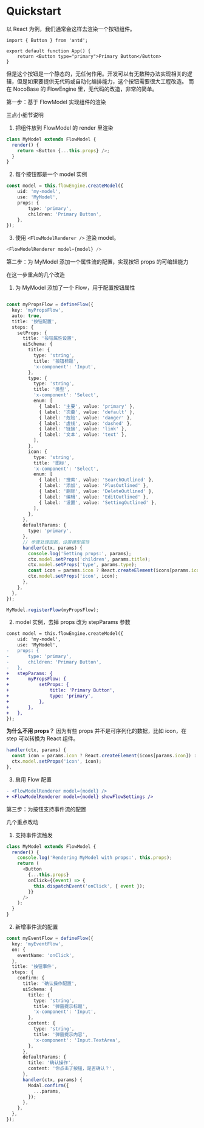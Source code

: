 # Quickstart

以 React 为例，我们通常会这样去渲染一个按钮组件。

```tsx
import { Button } from 'antd';

export default function App() {
    return <Button type="primary">Primary Button</Button>
}
```

但是这个按钮是一个静态的，无任何作用。开发可以有无数种办法实现相关的逻辑，但是如果要提供无代码或自动化编排能力，这个按钮需要很大工程改造。
而在 NocoBase 的 FlowEngine 里，无代码的改造，非常的简单。

第一步：基于 FlowModel 实现组件的渲染

<code src="./demos/quickstart-1-basic.tsx"></code>

三点小细节说明

1. 把组件放到 FlowModel 的 render 里渲染

```ts
class MyModel extends FlowModel {
  render() {
    return <Button {...this.props} />;
  }
}
```

2. 每个按钮都是一个 model 实例

```ts
const model = this.flowEngine.createModel({
    uid: 'my-model',
    use: 'MyModel',
    props: {
        type: 'primary',
        children: 'Primary Button',
    },
});
```

3. 使用 `<FlowModelRenderer />` 渲染 model。

```ts
<FlowModelRenderer model={model} />
```

第二步：为 MyModel 添加一个属性流的配置，实现按钮 props 的可编辑能力

<code src="./demos/quickstart-2-register-propsflow.tsx"></code>

在这一步重点的几个改造

1. 为 MyModel 添加了一个 Flow，用于配置按钮属性

```ts

const myPropsFlow = defineFlow({
  key: 'myPropsFlow',
  auto: true,
  title: '按钮配置',
  steps: {
    setProps: {
      title: '按钮属性设置',
      uiSchema: {
        title: {
          type: 'string',
          title: '按钮标题',
          'x-component': 'Input',
        },
        type: {
          type: 'string',
          title: '类型',
          'x-component': 'Select',
          enum: [
            { label: '主要', value: 'primary' },
            { label: '次要', value: 'default' },
            { label: '危险', value: 'danger' },
            { label: '虚线', value: 'dashed' },
            { label: '链接', value: 'link' },
            { label: '文本', value: 'text' },
          ],
        },
        icon: {
          type: 'string',
          title: '图标',
          'x-component': 'Select',
          enum: [
            { label: '搜索', value: 'SearchOutlined' },
            { label: '添加', value: 'PlusOutlined' },
            { label: '删除', value: 'DeleteOutlined' },
            { label: '编辑', value: 'EditOutlined' },
            { label: '设置', value: 'SettingOutlined' },
          ],
        },
      },
      defaultParams: {
        type: 'primary',
      },
      // 步骤处理函数，设置模型属性
      handler(ctx, params) {
        console.log('Setting props:', params);
        ctx.model.setProps('children', params.title);
        ctx.model.setProps('type', params.type);
        const icon = params.icon ? React.createElement(icons[params.icon]) : undefined;
        ctx.model.setProps('icon', icon);
      },
    },
  },
});

MyModel.registerFlow(myPropsFlow);
```

2. model 实例，去掉 props 改为 stepParams 参数

```diff
const model = this.flowEngine.createModel({
    uid: 'my-model',
    use: 'MyModel',
-   props: {
-       type: 'primary',
-       children: 'Primary Button',
-   },
+   stepParams: {
+       myPropsFlow: {
+           setProps: {
+               title: 'Primary Button',
+               type: 'primary',
+           },
+       },
+   },
});
```

**为什么不用 props？**
因为有些 props 并不是可序列化的数据，比如 icon，在 step 可以转换为 React 组件。

```ts
handler(ctx, params) {
  const icon = params.icon ? React.createElement(icons[params.icon]) : undefined;
  ctx.model.setProps('icon', icon);
},
```

3. 启用 Flow 配置

```diff
- <FlowModelRenderer model={model} />
+ <FlowModelRenderer model={model} showFlowSettings />
```

第三步：为按钮支持事件流的配置

<code src="./demos/quickstart-3-register-eventflow.tsx"></code>

几个重点改动

1. 支持事件流触发

```ts
class MyModel extends FlowModel {
  render() {
    console.log('Rendering MyModel with props:', this.props);
    return (
      <Button
        {...this.props}
        onClick={(event) => {
          this.dispatchEvent('onClick', { event });
        }}
      />
    );
  }
}
```

2. 新增事件流的配置

```ts
const myEventFlow = defineFlow({
  key: 'myEventFlow',
  on: {
    eventName: 'onClick',
  },
  title: '按钮事件',
  steps: {
    confirm: {
      title: '确认操作配置',
      uiSchema: {
        title: {
          type: 'string',
          title: '弹窗提示标题',
          'x-component': 'Input',
        },
        content: {
          type: 'string',
          title: '弹窗提示内容',
          'x-component': 'Input.TextArea',
        },
      },
      defaultParams: {
        title: '确认操作',
        content: '你点击了按钮，是否确认？',
      },
      handler(ctx, params) {
        Modal.confirm({
          ...params,
        });
      },
    },
  },
});
```
